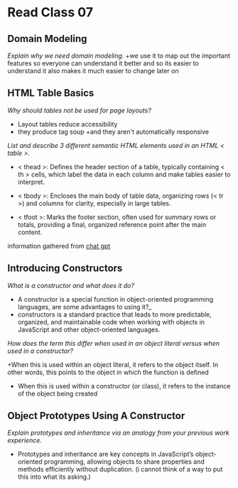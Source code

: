# Read Class 07

## Domain Modeling

_Explain why we need domain modeling._
+we use it to map out the important features so everyone can understand it better and so its easier to understand it also makes it much easier to change later on

## HTML Table Basics

_Why should tables not be used for page layouts?_

+ Layout tables reduce accessibility
+ they produce tag soup
+and they aren't automatically responsive

_List and describe 3 different semantic HTML elements used in an HTML < table >._

+ < thead >: Defines the header section of a table, typically containing < th > cells, which label the data in each column and make tables easier to interpret.

+ < tbody >: Encloses the main body of table data, organizing rows (< tr >) and columns for clarity, especially in large tables.

+ < tfoot >: Marks the footer section, often used for summary rows or totals, providing a final, organized reference point after the main content.

information gathered from [chat gpt](https://chatgpt.com/c/6733adf5-ac14-8013-9c3f-b54940c20360)

## Introducing Constructors

_What is a constructor and what does it do?_

+ A constructor is a special function in object-oriented programming languages,  are some advantages to using it?_
+ constructors is a standard practice that leads to more predictable, organized, and maintainable code when working with objects in JavaScript and other object-oriented languages.

_How does the term this differ when used in an object literal versus when used in a constructor?_

+When this is used within an object literal, it refers to the object itself. In other words, this points to the object in which the function is defined

+ When this is used within a constructor (or class), it refers to the instance of the object being created

## Object Prototypes Using A Constructor

_Explain prototypes and inheritance via an analogy from your previous work experience._

+ Prototypes and inheritance are key concepts in JavaScript’s object-oriented programming, allowing objects to share properties and methods efficiently without duplication. (i cannot think of a way to put this into what its asking.)
